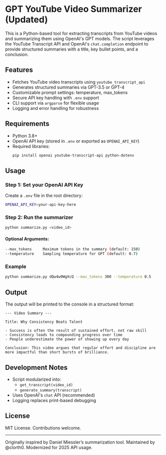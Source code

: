 # GPT YouTube Video Summarizer (Updated)

This is a Python-based tool for extracting transcripts from YouTube videos and summarizing them using OpenAI's GPT models. The script leverages the YouTube Transcript API and OpenAI's `chat.completion` endpoint to provide structured summaries with a title, key bullet points, and a conclusion.

## Features

- Fetches YouTube video transcripts using `youtube_transcript_api`
- Generates structured summaries via GPT-3.5 or GPT-4
- Customizable prompt settings: temperature, max_tokens
- Secure API key handling with `.env` support
- CLI support via `argparse` for flexible usage
- Logging and error handling for robustness

## Requirements

- Python 3.8+
- OpenAI API key (stored in `.env` or exported as `OPENAI_API_KEY`)
- Required libraries:
  ```bash
  pip install openai youtube-transcript-api python-dotenv
  ```

## Usage

### Step 1: Set your OpenAI API Key

Create a `.env` file in the root directory:
```bash
OPENAI_API_KEY=your-api-key-here
```

### Step 2: Run the summarizer

```bash
python summarize.py <video_id>
```

#### Optional Arguments:
```bash
--max_tokens     Maximum tokens in the summary (default: 150)
--temperature    Sampling temperature for GPT (default: 0.7)
```

### Example
```bash
python summarize.py dQw4w9WgXcQ --max_tokens 300 --temperature 0.5
```

## Output

The output will be printed to the console in a structured format:

```
--- Video Summary ---

Title: Why Consistency Beats Talent

- Success is often the result of sustained effort, not raw skill
- Consistency leads to compounding progress over time
- People underestimate the power of showing up every day

Conclusion: This video argues that regular effort and discipline are more impactful than short bursts of brilliance.
```

## Development Notes

- Script modularized into:
  - `get_transcript(video_id)`
  - `generate_summary(transcript)`
- Uses OpenAI's `chat` API (recommended)
- Logging replaces print-based debugging

## License

MIT License. Contributions welcome.

---

Originally inspired by Daniel Miessler’s summarization tool. Maintained by @clorth0. Modernized for 2025 API usage.
